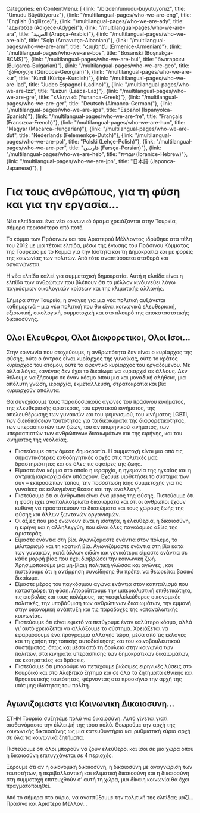 Categories: en
ContentMenu: [
  {link: "/bizden/umudu-buyutuyoruz", title: "Umudu Büyütüyoruz"},
  {link: "/multilangual-pages/who-we-are-eng", title: "English (İngilizce)"},
  {link: "/multilangual-pages/who-we-are-ady", title: "адыгэбзэ (Adıgece-Adygei)"},
  {link: "/multilangual-pages/who-we-are-ara", title: "العربية (Arapça-Arabic)"},
  {link: "/multilangual-pages/who-we-are-alb", title: "Sqip (Arnavutça-Albanian)"},
  {link: "/multilangual-pages/who-we-are-arm", title: "Հայերէն (Ermenice-Armenian)"},
  {link: "/multilangual-pages/who-we-are-bos", title: "Bosanski (Boşnakça-BCMS)"},
  {link: "/multilangual-pages/who-we-are-bul", title: "български (Bulgarca-Bulgarian)"},
  {link: "/multilangual-pages/who-we-are-geo", title: "ქართული (Gürcüce-Georgian)"},
  {link: "/multilangual-pages/who-we-are-kur", title: "Kurdî (Kürtçe-Kurdish)"},
  {link: "/multilangual-pages/who-we-are-lad", title: "Judeo Espagnol (Ladino)"},
  {link: "/multilangual-pages/who-we-are-lzz", title: "Lazuri (Lazca-Laz)"},
  {link: "/multilangual-pages/who-we-are-gre", title: "ελληνικά (Yunanca-Greek)"},
  {link: "/multilangual-pages/who-we-are-ger", title: "Deutsch (Almanca-German)"},
  {link: "/multilangual-pages/who-we-are-spa", title: "Español (İspanyolca-Spanish)"},
  {link: "/multilangual-pages/who-we-are-fre", title: "Français (Fransızca-French)"},
  {link: "/multilangual-pages/who-we-are-hun", title: "Magyar (Macarca-Hungarian)"},
  {link: "/multilangual-pages/who-we-are-dut", title: "Nederlands (Felemenkçe-Dutch)"},
  {link: "/multilangual-pages/who-we-are-pol", title: "Polski (Lehçe-Polish)"},
  {link: "/multilangual-pages/who-we-are-per", title: "فارسى (Farsça-Persian)"},
  {link: "/multilangual-pages/who-we-are-heb", title: "עברית (İbranice-Hebrew)"},
  {link: "/multilangual-pages/who-we-are-jpn", title: "日本語 (Japonca-Japanese)"},
  ]

# Για τους ανθρώπους, για τη φύση και για την εργασία…

Νέα ελπίδα και ένα νέο κοινωνικό όραμα χρειάζονται στην Τουρκία, σήμερα περισσότερο από ποτέ. 

Το κόμμα των Πράσινων και του Αριστερού Μέλλοντος ιδρύθηκε στα τέλη του 2012 με μια τέτοια ελπίδα, μέσω της ένωσης του Πράσινου Κόμματος της Τουρκίας με το Κόμμα για την Ισότητα και τη Δημοκρατία και με φορείς της κοινωνίας των πολιτών. Από τότε αναπτύσσεται σταθερά και οργανώνεται. 

Η νέα ελπίδα καλεί για συμμετοχική δημοκρατία. Αυτή η ελπίδα είναι η ελπίδα των ανθρώπων που βλέπουν ότι το μέλλον κινδυνεύει λόγω παγκόσμιων οικολογικών κρίσεων και της κλιματικής αλλαγής. 

Σήμερα στην Τουρκία, η ανάγκη για μια νέα πολιτική αυξάνεται καθημερινά – μια νέα πολιτική που θα είναι κοινωνικά ελευθεριακή, εξισωτική, οικολογική, συμμετοχική και στο πλευρό της αποκαταστατικής δικαιοσύνης. 

## Ολοι Ελευθεροι, Ολοι Διαφορετικοι, Ολοι Ισοι…

Στην κοινωνία που στοχεύουμε, η ανθρωπότητα δεν είναι ο κυρίαρχος της φύσης, ούτε ο άντρας είναι κυρίαρχος της γυναίκας, ούτε το κράτος κυρίαρχος του ατόμου, ούτε το αφεντικό κυρίαρχος του εργαζόμενου. Με άλλα λόγια, κανένας δεν έχει το δικαίωμα να κυριαρχεί σε άλλους. Δεν θέλουμε να ζήσουμε σε έναν κόσμο όπου μια και μοναδική αλήθεια, μια απόλυτη γνώση, ιεραρχία, εκμετάλλευση, στρατοκρατία και βία κυριαρχούν απόλυτα. 

Θα συνεχίσουμε τους παραδοσιακούς αγώνες του πράσινου κινήματος, της ελευθεριακής αριστεράς, του εργατικού κινήματος, της απελευθέρωσης των γυναικών και του φεμινισμού, του κινήματος LGBTI, των διεκδικήσεων ταυτότητας για τα δικαιώματα της διαφορετικότητας, των υπερασπιστών των ζώων, του αντιπυρηνικού κινήματος, των υπερασπιστών των ανθρώπινων δικαιωμάτων και της ειρήνης, και του κινήματος της νεολαίας. 

- Πιστεύουμε στην άμεση δημοκρατία. Η συμμετοχή είναι μια από τις σημαντικότερες καθοδηγητικές αρχές στις πολιτικές μας δραστηριότητες και σε όλες τις σφαίρες της ζωής. 
- Είμαστε ένα κόμμα στο οποίο η ιεραρχία, η ηγεμονία της ηγεσίας και η αντρική κυριαρχία δεν υπάρχουν. Έχουμε υιοθετήσει το σύστημα των συν – εκπροσώπων τύπου, την ποσόστωση ίσης συμμετοχής για τις γυναίκες σε εκλεγμένες θέσεις και την εναλλαγή. 
- Πιστεύουμε ότι οι άνθρωποι είναι ένα μέρος της φύσης. Πιστεύουμε ότι η φύση έχει αναπαλλοτρίωτα δικαιώματα και ότι οι άνθρωποι έχουν ευθύνη να προστατεύουν τα δικαιώματα και τους χώρους ζωής της φύσης και άλλων ζωντανών οργανισμών. 
- Οι αξίες που μας ενώνουν είναι η ισότητα, η ελευθερία, η δικαιοσύνη, η ειρήνη και η αλληλεγγύη, που είναι όλες παγκόσμιες αξίες της αριστεράς. 
- Είμαστε ενάντια στη βία. Αγωνιζόμαστε ενάντια στον πόλεμο, το μιλιταρισμό και τη κρατική βία. Αγωνιζόμαστε ενάντια στη βία κατά των γυναικών, κατά άλλων ειδών και γενικότερα είμαστε ενάντια σε κάθε μορφή βίας που έχει διαβρώσει την κοινωνική ζωή. Χρησιμοποιούμε μια μη-βίαιη πολιτική γλώσσα και αγώνες , και πιστεύουμε ότι η αντίρρηση συνείδησης θα πρέπει να θεωρείται βασικό δικαίωμα.  
- Είμαστε μέρος του παγκόσμιου αγώνα ενάντια στον καπιταλισμό που καταστρέφει τη φύση. Απορρίπτουμε την ιμπεριαλιστική επιθετικότητα, τις εισβολές και τους πολέμους, τις νεοφιλελεύθερες οικονομικές πολιτικές, την υποβάθμιση των ανθρώπινων δικαιωμάτων, την εμμονή στην οικονομική ανάπτυξη και τις παραδοχές της καταναλωτικής κοινωνίας. 
- Πιστεύουμε ότι είναι εφικτό να πετύχουμε έναν καλύτερο κόσμο, αλλά γι’ αυτό χρειάζεται να αλλάξουμε το σύστημα. Χρειάζεται να εφαρμόσουμε ένα πρόγραμμα αλλαγής τώρα, μέσα από τις εκλογές και τη χρήση της τοπικής αυτοδιοίκησης και του κοινοβουλευτικού συστήματος, όπως και μέσα από τη δουλειά στην κοινωνία των πολιτών, στα κινήματα υπεράσπισης των δημοκρατικών δικαιωμάτων, σε εκστρατείες και δράσεις. 
- Πιστεύουμε ότι μπορούμε να πετύχουμε βιώσιμες ειρηνικές λύσεις στο Κουρδικό και στο Αλεβιτικό ζήτημα και σε όλα τα ζητήματα εθνικής και θρησκευτικής ταυτότητας, φέρνοντας στο προσκήνιο την αρχή της ισότιμης ιδιότητας του πολίτη. 

## Αγωνιζομαστε για Κοινωνικη Δικαιοσυνη…

ΣΤΗΝ Τουρκία συζητάμε πολύ για δικαιοσύνη. Αυτό γίνεται γιατί αισθανόμαστε την έλλειψή της τόσο πολύ. Θεωρούμε την αρχή της κοινωνικής δικαιοσύνης ως μια κατευθυντήρια και ρυθμιστική κύρια αρχή σε όλα τα κοινωνικά ζητήματα. 

Πιστεύουμε ότι όλοι μπορούν να ζουν ελεύθεροι και ίσοι σε μια χώρα όπου η δικαιοσύνη επιτυγχάνεται σε 4 περιοχές. 

Ξέρουμε ότι αν η οικονομική δικαιοσύνη, η δικαιοσύνη με αναγνώριση των ταυτοτήτων, η περιβαλλοντική και κλιματική δικαιοσύνη και η δικαιοσύνη στη συμμετοχή επιτευχθούν σ’ αυτή τη χώρα, μια δίκαιη κοινωνία θα έχει πραγματοποιηθεί. 

Από το σήμερα στο αύριο, να αναπτύξουμε την πολιτική της ελπίδας μαζί…
Πράσινο και Αριστερό Μέλλον… 
